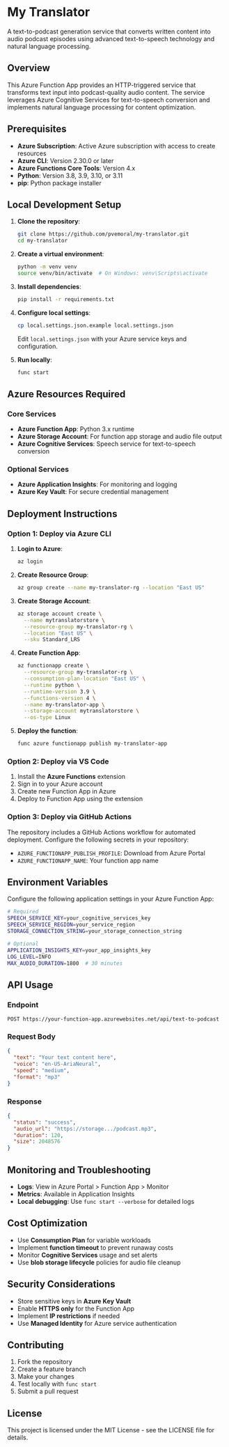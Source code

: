 # My Translator

A text-to-podcast generation service that converts written content into audio podcast episodes using advanced text-to-speech technology and natural language processing.

## Overview

This Azure Function App provides an HTTP-triggered service that transforms text input into podcast-quality audio content. The service leverages Azure Cognitive Services for text-to-speech conversion and implements natural language processing for content optimization.

## Prerequisites

- **Azure Subscription**: Active Azure subscription with access to create resources
- **Azure CLI**: Version 2.30.0 or later
- **Azure Functions Core Tools**: Version 4.x
- **Python**: Version 3.8, 3.9, 3.10, or 3.11
- **pip**: Python package installer

## Local Development Setup

1. **Clone the repository**:
   ```bash
   git clone https://github.com/pvemoral/my-translator.git
   cd my-translator
   ```

2. **Create a virtual environment**:
   ```bash
   python -m venv venv
   source venv/bin/activate  # On Windows: venv\Scripts\activate
   ```

3. **Install dependencies**:
   ```bash
   pip install -r requirements.txt
   ```

4. **Configure local settings**:
   ```bash
   cp local.settings.json.example local.settings.json
   ```
   Edit `local.settings.json` with your Azure service keys and configuration.

5. **Run locally**:
   ```bash
   func start
   ```

## Azure Resources Required

### Core Services
- **Azure Function App**: Python 3.x runtime
- **Azure Storage Account**: For function app storage and audio file output
- **Azure Cognitive Services**: Speech service for text-to-speech conversion

### Optional Services
- **Azure Application Insights**: For monitoring and logging
- **Azure Key Vault**: For secure credential management

## Deployment Instructions

### Option 1: Deploy via Azure CLI

1. **Login to Azure**:
   ```bash
   az login
   ```

2. **Create Resource Group**:
   ```bash
   az group create --name my-translator-rg --location "East US"
   ```

3. **Create Storage Account**:
   ```bash
   az storage account create \
     --name mytranslatorstore \
     --resource-group my-translator-rg \
     --location "East US" \
     --sku Standard_LRS
   ```

4. **Create Function App**:
   ```bash
   az functionapp create \
     --resource-group my-translator-rg \
     --consumption-plan-location "East US" \
     --runtime python \
     --runtime-version 3.9 \
     --functions-version 4 \
     --name my-translator-app \
     --storage-account mytranslatorstore \
     --os-type Linux
   ```

5. **Deploy the function**:
   ```bash
   func azure functionapp publish my-translator-app
   ```

### Option 2: Deploy via VS Code

1. Install the **Azure Functions** extension
2. Sign in to your Azure account
3. Create new Function App in Azure
4. Deploy to Function App using the extension

### Option 3: Deploy via GitHub Actions

The repository includes a GitHub Actions workflow for automated deployment. Configure the following secrets in your repository:

- `AZURE_FUNCTIONAPP_PUBLISH_PROFILE`: Download from Azure Portal
- `AZURE_FUNCTIONAPP_NAME`: Your function app name

## Environment Variables

Configure the following application settings in your Azure Function App:

```bash
# Required
SPEECH_SERVICE_KEY=your_cognitive_services_key
SPEECH_SERVICE_REGION=your_service_region
STORAGE_CONNECTION_STRING=your_storage_connection_string

# Optional
APPLICATION_INSIGHTS_KEY=your_app_insights_key
LOG_LEVEL=INFO
MAX_AUDIO_DURATION=1800  # 30 minutes
```

## API Usage

### Endpoint
```
POST https://your-function-app.azurewebsites.net/api/text-to-podcast
```

### Request Body
```json
{
  "text": "Your text content here",
  "voice": "en-US-AriaNeural",
  "speed": "medium",
  "format": "mp3"
}
```

### Response
```json
{
  "status": "success",
  "audio_url": "https://storage.../podcast.mp3",
  "duration": 120,
  "size": 2048576
}
```

## Monitoring and Troubleshooting

- **Logs**: View in Azure Portal > Function App > Monitor
- **Metrics**: Available in Application Insights
- **Local debugging**: Use `func start --verbose` for detailed logs

## Cost Optimization

- Use **Consumption Plan** for variable workloads
- Implement **function timeout** to prevent runaway costs
- Monitor **Cognitive Services** usage and set alerts
- Use **blob storage lifecycle** policies for audio file cleanup

## Security Considerations

- Store sensitive keys in **Azure Key Vault**
- Enable **HTTPS only** for the Function App
- Implement **IP restrictions** if needed
- Use **Managed Identity** for Azure service authentication

## Contributing

1. Fork the repository
2. Create a feature branch
3. Make your changes
4. Test locally with `func start`
5. Submit a pull request

## License

This project is licensed under the MIT License - see the LICENSE file for details.

